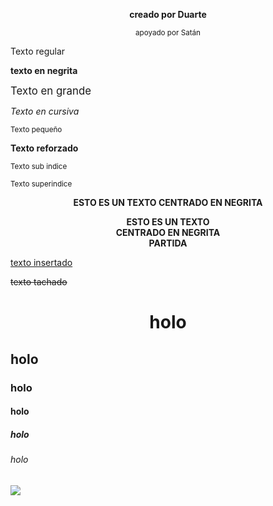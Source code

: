 <html>
  <head>
    <title> Tipos de texto </title>
  </head>
  <body>
    <p align="center"><b> creado por Duarte </b></p>
    <p align="center"><sub>apoyado por Satán</sub></p>
    <p> Texto regular </p>
    <p><b> texto en negrita</b></p>
    <p><big> Texto en grande</p></big>
  <p><i> Texto en cursiva</i></p>
  <p><small> Texto pequeño </small></p>
  <p><strong> Texto reforzado </strong></p>
  <p><sub> Texto sub indice </sub></p>
  <p><sup> Texto superindice </sup></p>
  <p align="center"><b> ESTO ES UN TEXTO CENTRADO EN NEGRITA </b></p>

  <p align="center"><b> ESTO ES UN TEXTO <br/>CENTRADO EN NEGRITA <br/> PARTIDA</b></p>
<p><ins> texto insertado</ins></p>
  <p><del> texto tachado</del></p>
<h1 align="center">holo</h1>
<h2>holo</h2>
<h3>holo</h3>
<h4>holo</h4>
<h5>holo</h5>
<h6>holo</h6>
<img src="file:///C:/Users/Duarte/Desktop/androxus-paladins.jpg.jpg">

</body>
</html>
